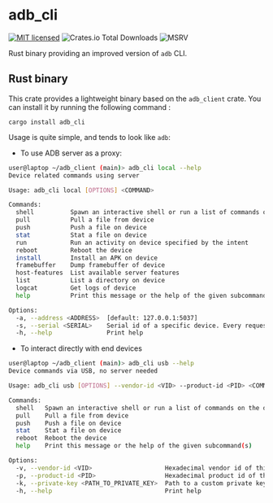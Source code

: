 # adb_cli

[![MIT licensed](https://img.shields.io/crates/l/adb_cli.svg)](./LICENSE-MIT)
![Crates.io Total Downloads](https://img.shields.io/crates/d/adb_cli)
![MSRV](https://img.shields.io/crates/msrv/adb_cli/latest)

Rust binary providing an improved version of `adb` CLI.

## Rust binary

This crate provides a lightweight binary based on the `adb_client` crate. You can install it by running the following command :

```shell
cargo install adb_cli
```

Usage is quite simple, and tends to look like `adb`:

- To use ADB server as a proxy:

```bash
user@laptop ~/adb_client (main)> adb_cli local --help
Device related commands using server

Usage: adb_cli local [OPTIONS] <COMMAND>

Commands:
  shell          Spawn an interactive shell or run a list of commands on the device
  pull           Pull a file from device
  push           Push a file on device
  stat           Stat a file on device
  run            Run an activity on device specified by the intent
  reboot         Reboot the device
  install        Install an APK on device
  framebuffer    Dump framebuffer of device
  host-features  List available server features
  list           List a directory on device
  logcat         Get logs of device
  help           Print this message or the help of the given subcommand(s)

Options:
  -a, --address <ADDRESS>  [default: 127.0.0.1:5037]
  -s, --serial <SERIAL>    Serial id of a specific device. Every request will be sent to this device
  -h, --help               Print help
```

- To interact directly with end devices

```bash
user@laptop ~/adb_client (main)> adb_cli usb --help
Device commands via USB, no server needed

Usage: adb_cli usb [OPTIONS] --vendor-id <VID> --product-id <PID> <COMMAND>

Commands:
  shell   Spawn an interactive shell or run a list of commands on the device
  pull    Pull a file from device
  push    Push a file on device
  stat    Stat a file on device
  reboot  Reboot the device
  help    Print this message or the help of the given subcommand(s)

Options:
  -v, --vendor-id <VID>                    Hexadecimal vendor id of this USB device
  -p, --product-id <PID>                   Hexadecimal product id of this USB device
  -k, --private-key <PATH_TO_PRIVATE_KEY>  Path to a custom private key to use for authentication
  -h, --help                               Print help
```
